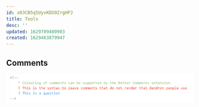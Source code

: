 ```yaml
---
id: x03CB5q5UyvKDG9ZrgHPJ
title: Tools
desc: ''
updated: 1629709480903
created: 1629463879947
---
```


## Comments

[//]: # (This is a syntax to leave a comment that will not render in HTML, it is not visually supported so we can avoid it for now...)

<!--
    * Colouring of comments can be supported by the Better Comments extension
    ! This is the syntax to leave comments that do not render that Dendron people use
    ? This is a question
-->

![](/assets/images/2021-08-23-19-04-34.png)